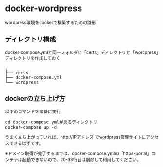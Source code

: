 # docker-wordpress
wordpress環境をdockerで構築するための雛形

## ディレクトリ構成
docker-compose.ymlと同一フォルダに「certs」ディレクトリと「wordpress」ディレクトリを作成しておく

<pre>
.
├── certs
├── docker-compose.yml
└── wordpress
</pre>

## dockerの立ち上げ方
以下のコマンドを順番に実行
<pre>
cd docker-compose.ymlがあるディレクトリ
docker-compose up -d
</pre>

うまく立ち上がっていれば、http://IPアドレス でwordpress管理サイトにアクセスできるはずです。

※ドメイン取得が完了するまでは、docker-compose.ymlの「https-portal」コンテナは起動できないので、20-33行目は削除して利用してください。

